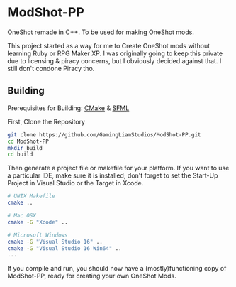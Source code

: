 # ModShot-PP
OneShot remade in C++. To be used for making OneShot mods.

This project started as a way for me to Create OneShot mods without learning Ruby or RPG Maker XP. 
I was originally going to keep this private due to licensing & piracy concerns, but I obviously decided against that. I still don't condone Piracy tho.

## Building
Prerequisites for Building: [CMake](https://cmake.org/download/) & [SFML](https://github.com/SFML/SFML/tree/2.5.1)

First, Clone the Repository
```bash
git clone https://github.com/GamingLiamStudios/ModShot-PP.git
cd ModShot-PP
mkdir build
cd build
```
Then generate a project file or makefile for your platform. If you want to use a particular IDE, make sure it is installed; don't forget to set the Start-Up Project in Visual Studio or the Target in Xcode.
```bash
# UNIX Makefile
cmake ..

# Mac OSX
cmake -G "Xcode" ..

# Microsoft Windows
cmake -G "Visual Studio 16" ..
cmake -G "Visual Studio 16 Win64" ..
...
```
If you compile and run, you should now have a (mostly)functioning copy of ModShot-PP, ready for creating your own OneShot Mods.
